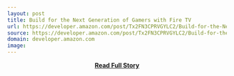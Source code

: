 ```yaml
---
layout: post
title: Build for the Next Generation of Gamers with Fire TV
url: https://developer.amazon.com/post/Tx2FN3CPRVGYLC2/Build-for-the-Next-Generation-of-Gamers-with-Fire-TV
source: https://developer.amazon.com/post/Tx2FN3CPRVGYLC2/Build-for-the-Next-Generation-of-Gamers-with-Fire-TV
domain: developer.amazon.com
image: 
---
```


<p></p>
<center><p><a href="https://developer.amazon.com/post/Tx2FN3CPRVGYLC2/Build-for-the-Next-Generation-of-Gamers-with-Fire-TV" style='padding:25px; font-sze:18px; font-weight: bold;'>Read Full Story</a></p></center>
